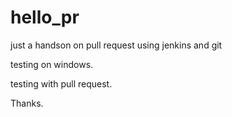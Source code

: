 # hello_pr

just a handson on pull request using jenkins and git

testing on windows.

testing with pull request.

Thanks.
